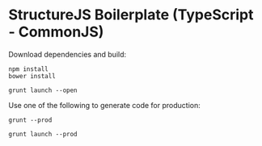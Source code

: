# StructureJS Boilerplate (TypeScript - CommonJS)

Download dependencies and build:

    npm install
    bower install

    grunt launch --open

Use one of the following to generate code for production:

`grunt --prod`

`grunt launch --prod`

